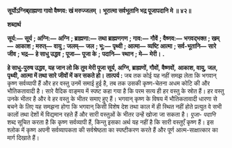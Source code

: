 **सूर्योऽग्निब्र्राह्मणा गावो वैष्णव: खं मरुज्जलम् ।** **भूरात्मा सर्वभूतानि भद्र पूजापदानि मे ॥ ४२॥** 

**शब्दार्थ** 

**सूर्य:—** **सूर्य** **; अग्नि:—** **अग्नि** **; ब्राह्मणा:—** **तथा ब्राह्मणगण** **; गाव:—** **गौवें** **; वैष्णव:—** **भगवद्भक्त** **; खम्—** **आकाश** **; मरुत्—** **वायु** **; जलम्—** **जल** **; भू:—** **पृथ्वी** **; आत्मा—** **व्यष्टि आत्मा** **; सर्व-भूतानि—** **सारे जीव** **; भद्र—** **हे साधु उद्धव** **; पूजा—** **पूजा के** **;** **पदानि—** **स्थान** **; मे—** **मेरी।** **.** 

**हे साधु-पुरुष उद्धव, यह जान लो कि तुम मेरी पूजा सूर्य, अग्नि, ब्राह्मणों, गौवों, वैष्णवों,** **आकाश, वायु, जल, पृथ्वी, आत्मा में तथा सारे जीवों में कर सकते हो।** **तात्पर्य :** जब तक कोई यह नहीं समझ लेता कि भगवान् कृष्ण सर्वव्यापी हैं और हर वस्तु उनमें समाई हुई है, तब तक उसकी कृष्ण-चेतना अधम कोटि की और भौतिकतावादी है। सारे वैदिक वाङ्मय में स्पष्ट कहा गया है कि परम सत्य ही हर वस्तु के स्रोत हैं। हर वस्तु उनके भीतर है और वे हर वस्तु के भीतर समाए हुए हैं। भगवान् कृष्ण के विषय में भौतिकतावादी धारणा से बचने के लिए यह समझना होगा कि भगवान् किसी विशेष देश तथा काल में ही स्थित नहीं होते प्रत्युत वे सभी कालों तथा देशों में विद्यमान रहते हैं और सारी वस्तुओं के भीतर उन्हें खोजा जा सकता है। *पूजा-* *पदानि* शब्द सूचित करता है कि कृष्ण सर्वव्यापी हैं, किन्तु इसका अर्थ यह नहीं है कि सारी वस्तुएँ कृष्ण हैं। इस श्लोक में कृष्ण अपनी सर्वव्यापकता की सर्वश्रेष्ठता का स्पष्टीकरण करते हैं और पूर्ण आत्म-साक्षात्कार का मार्ग दिखाते हैं।  